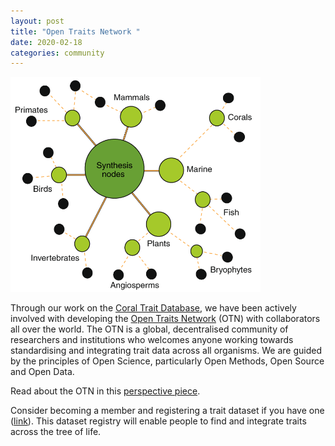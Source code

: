 ```yaml
---
layout: post
title: "Open Traits Network "
date: 2020-02-18
categories: community
---
```


<img src="/assets/OTN.png" width="400"/>

Through our work on the [Coral Trait Database](https://coraltraits.org), we have been actively involved with developing the [Open Traits Network](https://opentraits.org) (OTN) with collaborators all over the world. The OTN is a global, decentralised community of researchers and institutions who welcomes anyone working towards standardising and integrating trait data across all organisms. We are guided by the principles of Open Science, particularly Open Methods, Open Source and Open Data.

Read about the OTN in this [perspective piece](https://doi.org/10.1038/s41559-020-1109-6).  

Consider becoming a member and registering a trait dataset if you have one ([link](https://opentraits.org)). This dataset registry will enable people to find and integrate traits across the tree of life.
